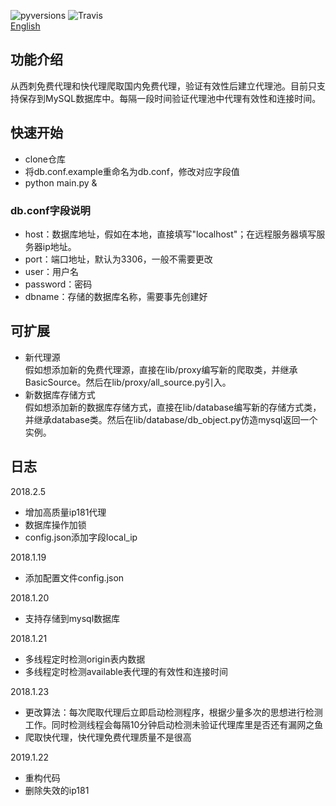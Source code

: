 ![pyversions](https://img.shields.io/badge/python%20-3.5%2B-blue.svg)
![Travis](https://img.shields.io/travis/rust-lang/rust.svg)  
[English](https://github.com/LogicJake/proxy_pool/blob/master/README-EN.md)
## 功能介绍
从西刺免费代理和快代理爬取国内免费代理，验证有效性后建立代理池。目前只支持保存到MySQL数据库中。每隔一段时间验证代理池中代理有效性和连接时间。


## 快速开始
* clone仓库  
* 将db.conf.example重命名为db.conf，修改对应字段值
* python main.py &

### db.conf字段说明
* host：数据库地址，假如在本地，直接填写"localhost"；在远程服务器填写服务器ip地址。
* port：端口地址，默认为3306，一般不需要更改
* user：用户名
* password：密码
* dbname：存储的数据库名称，需要事先创建好

## 可扩展
* 新代理源  
假如想添加新的免费代理源，直接在lib/proxy编写新的爬取类，并继承BasicSource。然后在lib/proxy/all_source.py引入。
* 新数据库存储方式  
假如想添加新的数据库存储方式，直接在lib/database编写新的存储方式类，并继承database类。然后在lib/database/db_object.py仿造mysql返回一个实例。


## 日志
2018.2.5  
* 增加高质量ip181代理
* 数据库操作加锁
* config.json添加字段local_ip

2018.1.19  
* 添加配置文件config.json

2018.1.20  
* 支持存储到mysql数据库

2018.1.21  
* 多线程定时检测origin表内数据  
* 多线程定时检测available表代理的有效性和连接时间


2018.1.23  
* 更改算法：每次爬取代理后立即启动检测程序，根据少量多次的思想进行检测工作。同时检测线程会每隔10分钟启动检测未验证代理库里是否还有漏网之鱼
* 爬取快代理，快代理免费代理质量不是很高

2019.1.22  
* 重构代码  
* 删除失效的ip181
